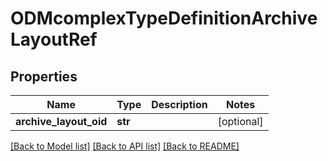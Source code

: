 # ODMcomplexTypeDefinitionArchiveLayoutRef

## Properties
Name | Type | Description | Notes
------------ | ------------- | ------------- | -------------
**archive_layout_oid** | **str** |  | [optional] 

[[Back to Model list]](../README.md#documentation-for-models) [[Back to API list]](../README.md#documentation-for-api-endpoints) [[Back to README]](../README.md)


